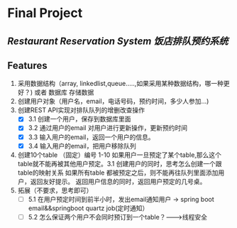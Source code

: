 # Final Project
## _Restaurant Reservation System 饭店排队预约系统_
## Features
1. 采用数据结构（array, linkedlist,queue.....,如果采用某种数据结构，哪一种更好？) 或者 数据库 存储数据
2. 创建用户对象（用户名，email，电话号码，预约时间，多少人参加...)
3. 创建REST API实现对排队队列的增删改查操作
    - [X] 3.1 创建一个用户，保存到数据库里面
    - [X] 3.2 通过用户的email 对用户进行更新操作，更新预约时间
    - [X] 3.3 输入用户的email，返回一个用户的信息。
    - [X] 3.4 输入用户的email，把用户移除队列
4. 创建10个table （固定）编号 1-10 如果用户一旦预定了某个table,那么这个table就不能再被其他用户预定。3.1 创建用户的同时，思考怎么创建一个跟table的映射关系 如果所有table 都被预定之后，则不能再往队列里面添加用户，返回友好提示。 返回用户信息的同时，返回用户预定的几号桌。
5. 拓展（不要求，思考即可）
    - [ ] 5.1 在用户预定时间到前半小时，发出email通知用户
      -> spring boot email&&springboot quartz job(定时通知）
    - [ ] 5.2 怎么保证两个用户不会同时预订到一个table？--->线程安全

